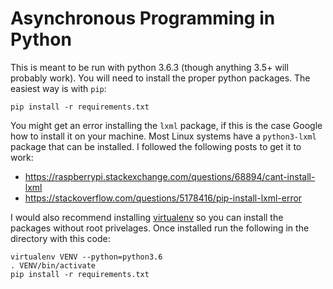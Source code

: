 Asynchronous Programming in Python
==================================

This is meant to be run with python 3.6.3 (though anything 3.5+ will probably work). You will need to install the proper python packages. The easiest way is with `pip`:
  ```
  pip install -r requirements.txt
  ```

You might get an error installing the `lxml` package, if this is the case Google how to install it on your machine.
Most Linux systems have a `python3-lxml` package that can be installed. I followed the following posts to get it to work:

- https://raspberrypi.stackexchange.com/questions/68894/cant-install-lxml
- https://stackoverflow.com/questions/5178416/pip-install-lxml-error

I would also recommend installing [virtualenv](https://virtualenv.pypa.io/en/stable/installation/) so you can install the packages without root privelages. Once installed run the following in the directory with this code:
  ```
  virtualenv VENV --python=python3.6
  . VENV/bin/activate
  pip install -r requirements.txt
  ```
  
